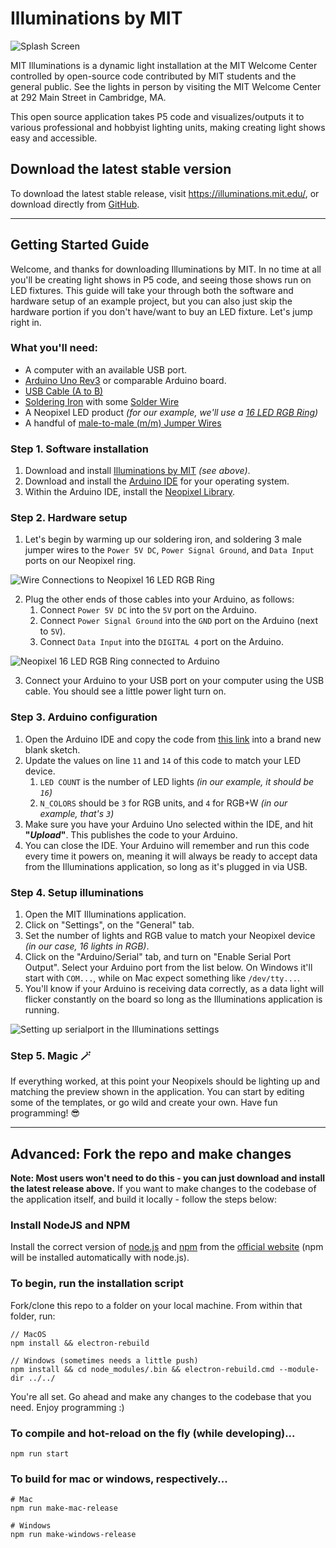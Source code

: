 # Illuminations by MIT

![Splash Screen](public/images/splash.jpg)

MIT Illuminations is a dynamic light installation at the MIT Welcome Center controlled by open-source code contributed by MIT students and the general public. See the lights in person by visiting the MIT Welcome Center at 292 Main Street in Cambridge, MA.

This open source application takes P5 code and visualizes/outputs it to various professional and hobbyist lighting units, making creating light shows easy and accessible.

## Download the latest stable version

To download the latest stable release, visit https://illuminations.mit.edu/, or download directly from [GitHub](https://github.com/sosolimited/MIT-Illuminations/releases).

---

## Getting Started Guide

Welcome, and thanks for downloading Illuminations by MIT. In no time at all you'll be creating light shows in P5 code, and seeing those shows run on LED fixtures. This guide will take your through both the software and hardware setup of an example project, but you can also just skip the hardware portion if you don't have/want to buy an LED fixture. Let's jump right in.

### What you'll need:

- A computer with an available USB port.
- [Arduino Uno Rev3](https://store-usa.arduino.cc/collections/boards/products/arduino-uno-rev3) or comparable Arduino board.
- [USB Cable (A to B)](https://www.amazon.com/AmazonBasics-Printer-Type-Cable-Male/dp/B00NH11KIK)
- [Soldering Iron](https://www.amazon.com/Sonrinss-Electronics-Adjustable-Temperature-Desoldering/dp/B088LZRJM2) with some [Solder Wire](https://www.amazon.com/MAIYUM-63-37-Solder-Electrical-Soldering/dp/B075WB98FJ)
- A Neopixel LED product _(for our example, we'll use a [16 LED RGB Ring](https://www.adafruit.com/product/1463))_
- A handful of [male-to-male (m/m) Jumper Wires](https://www.amazon.com/Solderless-Flexible-Breadboard-Jumper-100pcs)

### Step 1. Software installation

1. Download and install [Illuminations by MIT](https://github.com/sosolimited/MIT-Illuminations/releases) _(see above)_.
2. Download and install the [Arduino IDE](https://www.arduino.cc/en/software) for your operating system.
3. Within the Arduino IDE, install the [Neopixel Library](https://github.com/adafruit/Adafruit_NeoPixel).

### Step 2. Hardware setup

1. Let's begin by warming up our soldering iron, and soldering 3 male jumper wires to the `Power 5V DC`, `Power Signal Ground`, and `Data Input` ports on our Neopixel ring.

![Wire Connections to Neopixel 16 LED RGB Ring](public/images/documentation/neopixel-wire-connections.jpg)

2. Plug the other ends of those cables into your Arduino, as follows:
   1. Connect `Power 5V DC` into the `5V` port on the Arduino.
   2. Connect `Power Signal Ground` into the `GND` port on the Arduino (next to `5V`).
   3. Connect `Data Input` into the `DIGITAL 4` port on the Arduino.

![Neopixel 16 LED RGB Ring connected to Arduino](public/images/documentation/neopixel-connected-to-arduino.jpg)

3. Connect your Arduino to your USB port on your computer using the USB cable. You should see a little power light turn on.

### Step 3. Arduino configuration

1. Open the Arduino IDE and copy the code from [this link](https://github.com/sosolimited/MIT-Illuminations/blob/master/arduino/illuminations.ino) into a brand new blank sketch.
2. Update the values on line `11` and `14` of this code to match your LED device.
   1. `LED COUNT` is the number of LED lights _(in our example, it should be `16`)_
   2. `N_COLORS` should be `3` for RGB units, and `4` for RGB+W _(in our example, that's `3`)_
3. Make sure you have your Arduino Uno selected within the IDE, and hit **"_Upload_"**. This publishes the code to your Arduino.
4. You can close the IDE. Your Arduino will remember and run this code every time it powers on, meaning it will always be ready to accept data from the Illuminations application, so long as it's plugged in via USB.

### Step 4. Setup illuminations

1. Open the MIT Illuminations application.
2. Click on "Settings", on the "General" tab.
3. Set the number of lights and RGB value to match your Neopixel device _(in our case, 16 lights in RGB)_.
4. Click on the "Arduino/Serial" tab, and turn on "Enable Serial Port Output". Select your Arduino port from the list below. On Windows it'll start with `COM...`, while on Mac expect something like `/dev/tty...`.
5. You'll know if your Arduino is receiving data correctly, as a data light will flicker constantly on the board so long as the Illuminations application is running.
 
![Setting up serialport in the Illuminations settings](public/images/documentation/illuminations-serial-setup.jpg)

### Step 5. Magic 🪄

If everything worked, at this point your Neopixels should be lighting up and matching the preview shown in the application. You can start by editing some of the templates, or go wild and create your own. Have fun programming! 😎

---

## Advanced: Fork the repo and make changes

**Note: Most users won't need to do this - you can just download and install the latest release above.** If you want to make changes to the codebase of the application itself, and build it locally - follow the steps below:

### Install NodeJS and NPM

Install the correct version of [node.js](https://nodejs.org/en/download/) and [npm](https://www.npmjs.com/) from the [official website](https://nodejs.org/en/download/) (npm will be installed automatically with node.js).

### To begin, run the installation script

Fork/clone this repo to a folder on your local machine. From within that folder, run:

```
// MacOS
npm install && electron-rebuild

// Windows (sometimes needs a little push)
npm install && cd node_modules/.bin && electron-rebuild.cmd --module-dir ../../
```

You're all set. Go ahead and make any changes to the codebase that you need. Enjoy programming :)

### To compile and hot-reload on the fly (while developing)...
```
npm run start
```

### To build for mac or windows, respectively...
```
# Mac
npm run make-mac-release

# Windows
npm run make-windows-release
```
